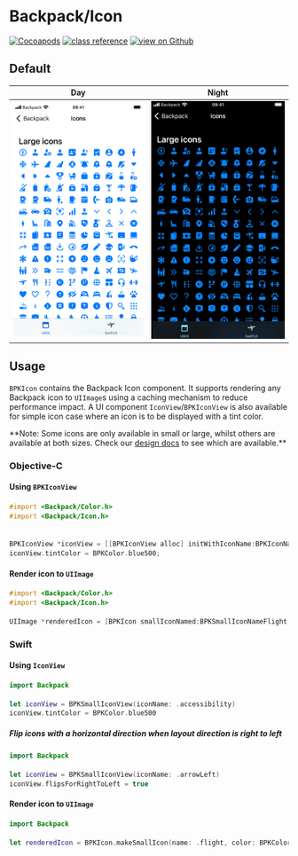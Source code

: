 # Backpack/Icon

[![Cocoapods](https://img.shields.io/cocoapods/v/Backpack.svg?style=flat)](https://cocoapods.org/pods/Backpack)
[![class reference](https://img.shields.io/badge/Class%20reference-iOS-blue)](https://backpack.github.io/ios/versions/latest/uikit/Classes/BPKIcon.html)
[![view on Github](https://img.shields.io/badge/Source%20code-GitHub-lightgrey)](https://github.com/Skyscanner/backpack-ios/tree/main/Backpack/Icon)

## Default

| Day | Night |
| --- | --- |
| ![iPhone 8 simulator](https://raw.githubusercontent.com/Skyscanner/backpack-ios/main/screenshots/iPhone%208-icon___all_lm.png) |![iPhone 8 simulator - dark mode](https://raw.githubusercontent.com/Skyscanner/backpack-ios/main/screenshots/iPhone%208-icon___all_dm.png) |

## Usage

`BPKIcon` contains the Backpack Icon component. It supports rendering any Backpack icon to `UIImage`s using a caching mechanism to reduce performance impact. A UI component `IconView`/`BPKIconView` is also available for simple icon case where an icon is to be displayed with a tint color.

\*\*Note: Some icons are only available in small or large, whilst others are available at both sizes. Check our [design docs](https://backpack.github.io/components/icon?platform=design) to see which are available.\*\*

### Objective-C

#### Using `BPKIconView`

```objective-c
#import <Backpack/Color.h>
#import <Backpack/Icon.h>


BPKIconView *iconView = [[BPKIconView alloc] initWithIconName:BPKIconNameAccessibility size:BPKIconSizeLarge];
iconView.tintColor = BPKColor.blue500;
```

#### Render icon to `UIImage`

```objective-c
#import <Backpack/Color.h>
#import <Backpack/Icon.h>

UIImage *renderedIcon = [BPKIcon smallIconNamed:BPKSmallIconNameFlight color:BPKColor.skyGray];
```

### Swift

#### Using `IconView`

```swift
import Backpack

let iconView = BPKSmallIconView(iconName: .accessibility)
iconView.tintColor = BPKColor.blue500
```

##### Flip icons with a horizontal direction when layout direction is right to left

```swift
import Backpack

let iconView = BPKSmallIconView(iconName: .arrowLeft)
iconView.flipsForRightToLeft = true
```

#### Render icon to `UIImage`

```swift
import Backpack

let renderedIcon = BPKIcon.makeSmallIcon(name: .flight, color: BPKColor.skyGray)
```
